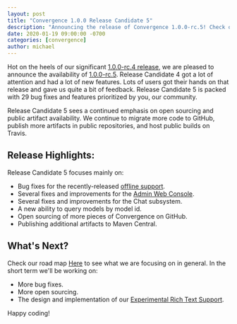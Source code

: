 ```yaml
---
layout: post
title: "Convergence 1.0.0 Release Candidate 5"
description: "Announcing the release of Convergence 1.0.0-rc.5! Check out the 29 improvements we've made."
date: 2020-01-19 09:00:00 -0700
categories: [convergence]
author: michael
---
```

Hot on the heels of our significant [1.0.0-rc.4 release](/blog/2020/01/convergence-1-0-0-rc4/), we are pleased to announce the availability of [1.0.0-rc.5](https://github.com/convergencelabs/convergence-project/wiki/CHANGELOG#100-rc5-jan-19-2020). Release Candidate 4 got a lot of attention and had a lot of new features. Lots of users got their hands on that release and gave us quite a bit of feedback.  Release Candidate 5 is packed with 29 bug fixes and features prioritized by you, our community.

Release Candidate 5 sees a continued emphasis on open sourcing and public artifact availability. We continue to migrate more code to GitHub, publish more artifacts in public repositories, and host public builds on Travis.

## Release Highlights:
Release Candidate 5 focuses mainly on:

* Bug fixes for the recently-released [offline support](/blog/2020/01/new-features-offline-support-and-connection-smoothing/).
* Several fixes and improvements for the [Admin Web Console](https://github.com/convergencelabs/convergence-admin-console).
* Several fixes and improvements for the Chat subsystem.
* A new ability to query models by model id.
* Open sourcing of more pieces of Convergence on GitHub.
* Publishing additional artifacts to Maven Central.

## What's Next?
Check our road map [Here](https://github.com/convergencelabs/convergence-project/wiki/Convergence-Road-Map) to see what we are focusing on in general.  In the short term we'll be working on:

* More bug fixes.
* More open sourcing.
* The design and implementation of our [Experimental Rich Text Support](https://github.com/convergencelabs/convergence-project/issues/37).

Happy coding!   